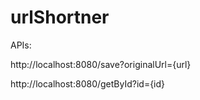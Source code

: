# urlShortner
APIs:

http://localhost:8080/save?originalUrl={url}

http://localhost:8080/getById?id={id}

